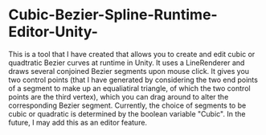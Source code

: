 # Cubic-Bezier-Spline-Runtime-Editor-Unity-

This is a tool that I have created that allows you to create and edit cubic or quadtratic Bezier curves at runtime in Unity. It uses a LineRenderer and draws several conjoined Bezier segments upon mouse click. It gives you two control points (that I have generated by considering the two end points of a segment to make up an equaliatiral triangle, of which the two control points are the third vertex), which you can drag around to alter the corresponding Bezier segment. Currently, the choice of segments to be cubic or quadratic is determined by the boolean variable "Cubic". In the future, I may add this as an editor feature. 
